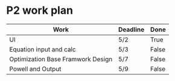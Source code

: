 # P2 work plan
| Work | Deadline | Done |
| ---| --- | --- |
| UI | 5/2 | True |
| Equation input and calc | 5/3 | False |
| Optimization Base Framwork Design | 5/7 | False |
| Powell and Output | 5/9 | False |
